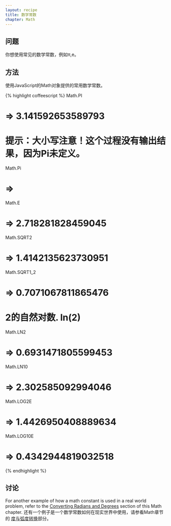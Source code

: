 ```yaml
---
layout: recipe
title: 数学常数
chapter: Math
---
```

## 问题

你想使用常见的数学常数，例如π,e。

## 方法

使用JavaScript的Math对象提供的常用数学常数。

{% highlight coffeescript %}
Math.PI
# => 3.141592653589793

# 提示：大小写注意！这个过程没有输出结果，因为Pi未定义。
Math.Pi
# =>

Math.E
# => 2.718281828459045

Math.SQRT2
# => 1.4142135623730951

Math.SQRT1_2
# => 0.7071067811865476

# 2的自然对数. ln(2)
Math.LN2
# => 0.6931471805599453

Math.LN10
# => 2.302585092994046

Math.LOG2E
# => 1.4426950408889634

Math.LOG10E
# => 0.4342944819032518

{% endhighlight %}

## 讨论

For another example of how a math constant is used in a real world problem, refer to the [Converting Radians and Degrees](/chapters/math/radians-degrees) section of this Math chapter.
还有一个例子是一个数学常数如何在现实世界中使用，请参看Math章节的 [度与弧度转换](/coffeescript-cookbook.github.com/chapters/math/radians-degrees)部分。
